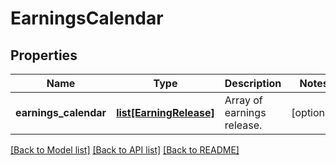 # EarningsCalendar

## Properties
Name | Type | Description | Notes
------------ | ------------- | ------------- | -------------
**earnings_calendar** | [**list[EarningRelease]**](EarningRelease.md) | Array of earnings release. | [optional] 

[[Back to Model list]](../README.md#documentation-for-models) [[Back to API list]](../README.md#documentation-for-api-endpoints) [[Back to README]](../README.md)


